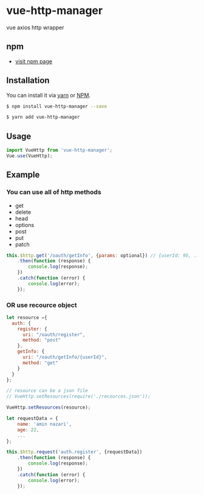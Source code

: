 # vue-http-manager
vue axios http wrapper


## npm

- [visit npm page](https://www.npmjs.com/package/vue-http-manager)


## Installation

You can install it via [yarn](https://yarnpkg.com/) or [NPM](http://npmjs.org/).

```bash
$ npm install vue-http-manager --save

$ yarn add vue-http-manager
```

## Usage
```js
import VueHttp from 'vue-http-manager';
Vue.use(VueHttp);
```

## Example


### You can use all of http methods
- get
- delete
- head
- options
- post
- put
- patch

```js
this.$http.get('/oauth/getInfo', {params: optional}) // {userId: 95, ...} 
    .then(function (response) {
        console.log(response);  
    })
    .catch(function (error) {
        console.log(error);
    });
```
    
    
### OR use recource object

```js
let resource ={
  auth: {
    register: {
      uri: "/oauth/register",
      method: "post"
    },
    getInfo: {
      uri: "/oauth/getInfo/{userId}",
      method: "get"
    }
  }
};

// resource can be a json file
// VueHttp.setResources(require('./recources.json'));

VueHttp.setResources(resource);

let requestData = {
    name: 'amin nazari',
    age: 22,
    ...
};

this.$http.request('auth.register', {requestData})
    .then(function (response) {
        console.log(response);  
    })
    .catch(function (error) {
        console.log(error);
    });
```
